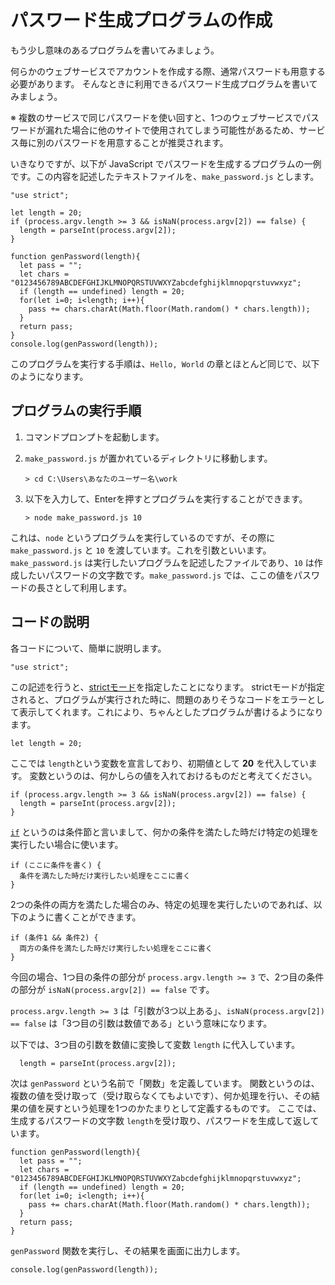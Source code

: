 パスワード生成プログラムの作成
=================

もう少し意味のあるプログラムを書いてみましょう。

何らかのウェブサービスでアカウントを作成する際、通常パスワードも用意する必要があります。
そんなときに利用できるパスワード生成プログラムを書いてみましょう。

※ 複数のサービスで同じパスワードを使い回すと、1つのウェブサービスでパスワードが漏れた場合に他のサイトで使用されてしまう可能性があるため、サービス毎に別のパスワードを用意することが推奨されます。


いきなりですが、以下が JavaScript でパスワードを生成するプログラムの一例です。この内容を記述したテキストファイルを、`make_password.js` とします。

```
"use strict";

let length = 20;
if (process.argv.length >= 3 && isNaN(process.argv[2]) == false) {
  length = parseInt(process.argv[2]);
}

function genPassword(length){
  let pass = "";
  let chars = "0123456789ABCDEFGHIJKLMNOPQRSTUVWXYZabcdefghijklmnopqrstuvwxyz";
  if (length == undefined) length = 20;
  for(let i=0; i<length; i++){
	pass += chars.charAt(Math.floor(Math.random() * chars.length));
  }
  return pass;
}
console.log(genPassword(length));
```

このプログラムを実行する手順は、`Hello, World` の章とほとんど同じで、以下のようになります。


プログラムの実行手順
---------------------

1. コマンドプロンプトを起動します。
2. `make_password.js` が置かれているディレクトリに移動します。

    ```
    > cd C:\Users\あなたのユーザー名\work
    ```

3. 以下を入力して、Enterを押すとプログラムを実行することができます。

    ```
    > node make_password.js 10
    ```

これは、`node` というプログラムを実行しているのですが、その際に `make_password.js` と `10` を渡しています。これを引数といいます。
`make_password.js` は実行したいプログラムを記述したファイルであり、`10` は作成したいパスワードの文字数です。`make_password.js` では、ここの値をパスワードの長さとして利用します。



コードの説明
-------------

各コードについて、簡単に説明します。


```
"use strict";
```
この記述を行うと、[strictモード][1]を指定したことになります。
strictモードが指定されると、プログラムが実行された時に、問題のありそうなコードをエラーとして表示してくれます。これにより、ちゃんとしたプログラムが書けるようになります。


```
let length = 20;
```
ここでは `length`という変数を宣言しており、初期値として **20** を代入しています。
変数というのは、何かしらの値を入れておけるものだと考えてください。


```
if (process.argv.length >= 3 && isNaN(process.argv[2]) == false) {
  length = parseInt(process.argv[2]);
}
```

<a href="https://developer.mozilla.org/ja/docs/Web/JavaScript/Reference/Statements/if...else"><code>if</code></a> というのは条件節と言いまして、何かの条件を満たした時だけ特定の処理を実行したい場合に使います。

```
if (ここに条件を書く) {
  条件を満たした時だけ実行したい処理をここに書く
}
```

2つの条件の両方を満たした場合のみ、特定の処理を実行したいのであれば、以下のように書くことができます。

```
if (条件1 && 条件2) {
  両方の条件を満たした時だけ実行したい処理をここに書く
}
```

今回の場合、1つ目の条件の部分が `process.argv.length >= 3` で、2つ目の条件の部分が `isNaN(process.argv[2]) == false` です。

`process.argv.length >= 3` は「引数が3つ以上ある」、`isNaN(process.argv[2]) == false` は「3つ目の引数は数値である」という意味になります。


以下では、3つ目の引数を数値に変換して変数 `length` に代入しています。

```
  length = parseInt(process.argv[2]);
```

次は `genPassword` という名前で「関数」を定義しています。
関数というのは、複数の値を受け取って（受け取らなくてもよいです）、何か処理を行い、その結果の値を戻すという処理を1つのかたまりとして定義するものです。
ここでは、生成するパスワードの文字数 `length`を受け取り、パスワードを生成して返しています。

```
function genPassword(length){
  let pass = "";
  let chars = "0123456789ABCDEFGHIJKLMNOPQRSTUVWXYZabcdefghijklmnopqrstuvwxyz";
  if (length == undefined) length = 20;
  for(let i=0; i<length; i++){
	pass += chars.charAt(Math.floor(Math.random() * chars.length));
  }
  return pass;
}
```

`genPassword` 関数を実行し、その結果を画面に出力します。

```
console.log(genPassword(length));
```

[1]: https://developer.mozilla.org/ja/docs/Web/JavaScript/Strict_mode
